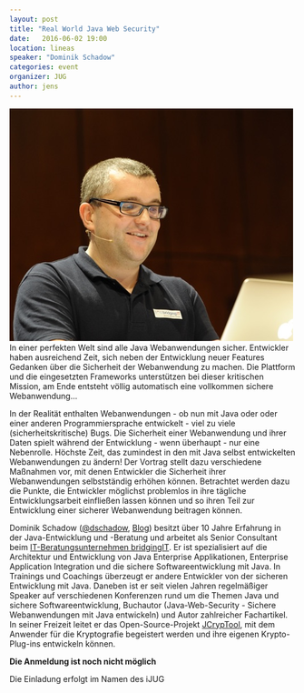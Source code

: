 ```yaml
---
layout: post
title: "Real World Java Web Security"
date:   2016-06-02 19:00
location: lineas
speaker: "Dominik Schadow"
categories: event
organizer: JUG
author: jens
---
```

<img src="/assets/articles/2016/dominik-schadow.jpg" class="speaker" />
In einer perfekten Welt sind alle Java Webanwendungen sicher. Entwickler
haben ausreichend Zeit, sich neben der Entwicklung neuer Features 
Gedanken über die Sicherheit der Webanwendung zu machen. Die Plattform
und die eingesetzten Frameworks unterstützen bei dieser kritischen
Mission, am Ende entsteht völlig automatisch eine vollkommen sichere
Webanwendung...

In der Realität enthalten Webanwendungen - ob nun mit Java oder oder
einer anderen Programmiersprache entwickelt - viel zu viele
(sicherheitskritische) Bugs. Die Sicherheit einer Webanwendung und ihrer
Daten spielt während der Entwicklung - wenn überhaupt - nur eine
Nebenrolle. Höchste Zeit, das zumindest in den mit Java selbst
entwickelten Webanwendungen zu ändern! Der Vortrag stellt dazu
verschiedene Maßnahmen vor, mit denen Entwickler die Sicherheit ihrer
Webanwendungen selbstständig erhöhen können. Betrachtet werden dazu die
Punkte, die Entwickler möglichst problemlos in ihre tägliche
Entwicklungsarbeit einfließen lassen können und so ihren Teil zur
Entwicklung einer sicherer Webanwendung beitragen können.

Dominik Schadow ([@dschadow](https://twitter.com/dschadow), [Blog](http://www.dominikschadow.de))
besitzt über 10 Jahre Erfahrung in der Java-Entwicklung
und -Beratung und arbeitet als Senior Consultant beim
[IT-Beratungsunternehmen bridgingIT](www.bridging-it.de). Er ist spezialisiert auf die
Architektur und Entwicklung von Java Enterprise Applikationen,
Enterprise Application Integration und die sichere Softwareentwicklung
mit Java. In Trainings und Coachings überzeugt er andere Entwickler von
der sicheren Entwicklung mit Java. Daneben ist er seit vielen Jahren
regelmäßiger Speaker auf verschiedenen Konferenzen rund um die Themen
Java und sichere Softwareentwicklung, Buchautor (Java-Web-Security -
Sichere Webanwendungen mit Java entwickeln) und Autor zahlreicher
Fachartikel. In seiner Freizeit leitet er das Open-Source-Projekt
[JCrypTool](https://github.com/jcryptool), mit dem Anwender für die Kryptografie begeistert werden und
ihre eigenen Krypto-Plug-ins entwickeln können.

**Die Anmeldung ist noch nicht möglich**

Die Einladung erfolgt im Namen des iJUG
